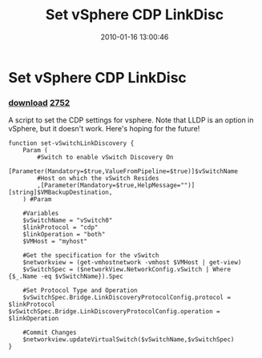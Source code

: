 ﻿---
pid:            1583
parent:         0
children:       2752
poster:         jgrote
title:          Set vSphere CDP LinkDisc
date:           2010-01-16 13:00:46
description:    A script to set the CDP settings for vsphere. Note that LLDP is an option in vSphere, but it doesn't work. Here's hoping for the future!
format:         posh
---

# Set vSphere CDP LinkDisc

### [download](1583.ps1)  [2752](2752.md)

A script to set the CDP settings for vsphere. Note that LLDP is an option in vSphere, but it doesn't work. Here's hoping for the future!

```posh
function set-vSwitchLinkDiscovery {
    Param (
        #Switch to enable vSwitch Discovery On
         [Parameter(Mandatory=$true,ValueFromPipeline=$true)]$vSwitchName
        #Host on which the vSwitch Resides
        ,[Parameter(Mandatory=$true,HelpMessage="")][string]$VMBackupDestination,
    ) #Param

	#Variables
	$vSwitchName = "vSwitch0"
	$linkProtocol = "cdp"
	$linkOperation = "both"
	$VMHost = "myhost"

	#Get the specification for the vSwitch
	$networkview = (get-vmhostnetwork -vmhost $VMHost | get-view)
	$vSwitchSpec = ($networkView.NetworkConfig.vSwitch | Where {$_.Name -eq $vSwitchName}).Spec

	#Set Protocol Type and Operation
	$vSwitchSpec.Bridge.LinkDiscoveryProtocolConfig.protocol = $linkProtocol	$vSwitchSpec.Bridge.LinkDiscoveryProtocolConfig.operation = $linkOperation

	#Commit Changes
	$networkview.updateVirtualSwitch($vSwitchName,$vSwitchSpec)
} 
```
